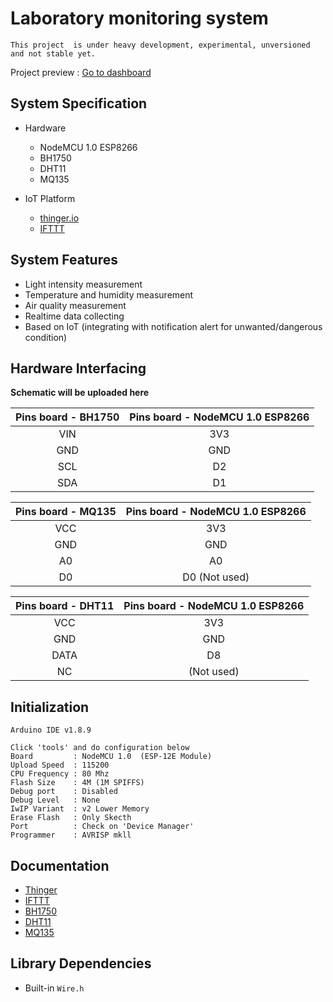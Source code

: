 # Laboratory monitoring system
```
This project  is under heavy development, experimental, unversioned and not stable yet.
```
Project preview : [Go to dashboard](https://console.thinger.io/#/dashboard/labmonitoringDashboard?authorization=eyJhbGciOiJIUzI1NiIsInR5cCI6IkpXVCJ9.eyJqdGkiOiJEYXNoYm9hcmRfbGFibW9uaXRvcmluZ0Rhc2hib2FyZCIsInVzciI6InJhenpheiJ9.PXVjeoinGa1Vy7QXDAfhlfTAjLj-42ZbjM2urWpYKE8)

## System Specification
- Hardware
  - NodeMCU 1.0 ESP8266
  - BH1750
  - DHT11
  - MQ135
  
- IoT Platform
  - [thinger.io](https://thinger.io/)
  - [IFTTT](https://ifttt.com/)

## System Features
- Light intensity measurement
- Temperature and humidity measurement
- Air quality measurement
- Realtime data collecting
- Based on IoT (integrating with notification alert for unwanted/dangerous condition)

## Hardware Interfacing
**Schematic will be uploaded here**

| Pins board - BH1750            | Pins board - NodeMCU 1.0 ESP8266      |
| :----------------------------: | :-----------------------------------: |
| VIN                            | 3V3                                   |
| GND                            | GND                                   |
| SCL                            | D2                                    |
| SDA                            | D1                                    |

| Pins board - MQ135             | Pins board - NodeMCU 1.0 ESP8266      |
| :----------------------------: | :-----------------------------------: |
| VCC                            | 3V3                                   |
| GND                            | GND                                   |
| A0                             | A0                                    |
| D0                             | D0 (Not used)                         |

| Pins board - DHT11             | Pins board - NodeMCU 1.0 ESP8266      |
| :----------------------------: | :-----------------------------------: |
| VCC                            | 3V3                                   |
| GND                            | GND                                   |
| DATA                           | D8                                    |
| NC                             | (Not used)                            |

## Initialization
```
Arduino IDE v1.8.9

Click 'tools' and do configuration below
Board         : NodeMCU 1.0  (ESP-12E Module)
Upload Speed  : 115200
CPU Frequency : 80 Mhz
Flash Size    : 4M (1M SPIFFS)
Debug port    : Disabled
Debug Level   : None
IwIP Variant  : v2 Lower Memory
Erase Flash   : Only Skecth
Port          : Check on 'Device Manager'
Programmer    : AVRISP mkll
```


## Documentation
- [Thinger](http://docs.thinger.io/arduino/)
- [IFTTT](https://platform.ifttt.com/docs)
- [BH1750](https://github.com/Erriez/ErriezBH1750/blob/master/README.md)
- [DHT11](https://github.com/adafruit/DHT-sensor-library)
- [MQ135](https://github.com/GeorgK/MQ135)

## Library Dependencies
- Built-in ```Wire.h```
